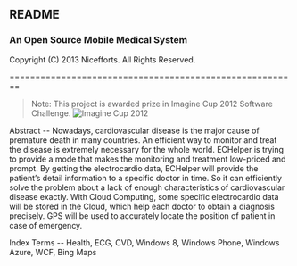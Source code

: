 ## README
### An Open Source Mobile Medical System
Copyright (C) 2013 Nicefforts. All Rights Reserved.

========================================================

> Note: This project is awarded prize in Imagine Cup 2012 Software Challenge.
![Imagine Cup 2012](https://raw.github.com/wiki/cloudzfy/echelper/images/imagine_cup.png)

Abstract -- Nowadays, cardiovascular disease is the major cause of premature death in many countries. An efficient way to monitor and treat the disease is extremely necessary for the whole world. ECHelper is trying to provide a mode that makes the monitoring and treatment low-priced and prompt. By getting the electrocardio data, ECHelper will provide the patient’s detail information to a specific doctor in time. So it can efficiently solve the problem about a lack of enough characteristics of cardiovascular disease exactly. With Cloud Computing, some specific electrocardio data will be stored in the Cloud, which help each doctor to obtain a diagnosis precisely. GPS will be used to accurately locate the position of patient in case of emergency.

Index Terms -- Health, ECG, CVD, Windows 8, Windows Phone, Windows Azure, WCF, Bing Maps
